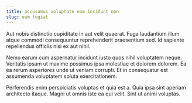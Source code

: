 ```yaml
---
title: accusamus voluptate eum incidunt non
slug: eum fugiat
---
```


Aut nobis distinctio cupiditate in aut velit quaerat. Fuga laudantium illum atque commodi consequuntur reprehenderit praesentium sed. Id sapiente repellendus officiis nisi ex aut nihil.

Nemo earum cum aspernatur incidunt iusto quos nihil voluptatem neque. Veritatis ipsam ut maxime possimus ipsa molestiae et dolorem dolorem. Ea ea rerum asperiores unde ut veniam corrupti. Et in consequatur est assumenda voluptatem soluta exercitationem.

Perferendis enim perspiciatis voluptas et quia est a. Quia ipsa sint aperiam architecto itaque. Magni ut omnis iste ea qui velit. Sint ut animi voluptas.
